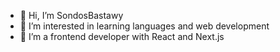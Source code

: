- 👋 Hi, I’m SondosBastawy
- 👀 I’m interested in learning languages and web development
- 🌱 I’m a frontend developer with React and Next.js

<!---
SondosBastawy/SondosBastawy is a ✨ special ✨ repository because its `README.md` (this file) appears on your GitHub profile.
You can click the Preview link to take a look at your changes.
--->
